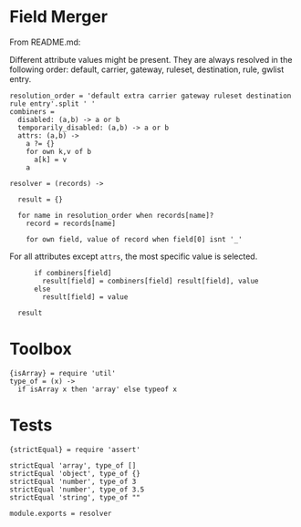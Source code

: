 Field Merger
============

From README.md:

Different attribute values might be present. They are always resolved in the following order: default, carrier, gateway, ruleset, destination, rule, gwlist entry.

    resolution_order = 'default extra carrier gateway ruleset destination rule entry'.split ' '
    combiners =
      disabled: (a,b) -> a or b
      temporarily_disabled: (a,b) -> a or b
      attrs: (a,b) ->
        a ?= {}
        for own k,v of b
          a[k] = v
        a

    resolver = (records) ->

      result = {}

      for name in resolution_order when records[name]?
        record = records[name]

        for own field, value of record when field[0] isnt '_'

For all attributes except `attrs`, the most specific value is selected.

          if combiners[field]
            result[field] = combiners[field] result[field], value
          else
            result[field] = value

      result

Toolbox
=======

    {isArray} = require 'util'
    type_of = (x) ->
      if isArray x then 'array' else typeof x


Tests
=====

    {strictEqual} = require 'assert'

    strictEqual 'array', type_of []
    strictEqual 'object', type_of {}
    strictEqual 'number', type_of 3
    strictEqual 'number', type_of 3.5
    strictEqual 'string', type_of ""

    module.exports = resolver
